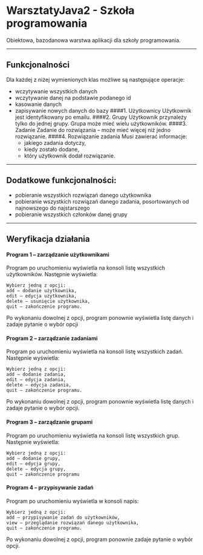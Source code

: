 # WarsztatyJava2 - Szkoła programowania
Obiektowa, bazodanowa warstwa aplikacji dla szkoły programowania.

---
## Funkcjonalności
Dla każdej z niżej wymienionych klas możliwe są następujące operacje:
- wczytywanie wszystkich danych
- wczytywanie danej na podstawie podanego id
- kasowanie danych
- zapisywanie nowych danych do bazy
####1. Użytkownicy
    Użytkownik jest identyfikowany po emailu.
####2. Grupy
    Użytkownik przynależy tylko do jednej grupy. Grupa może mieć wielu użytkowników.
####3. Zadanie
    Zadanie do rozwiązania – może mieć więcej niż jedno rozwiązanie.
####4. Rozwiązanie zadania
    Musi zawierać informacje:
    - jakiego zadania dotyczy,
    - kiedy zostało dodane,
    - który użytkownik dodał rozwiązanie.
---    
## Dodatkowe funkcjonalności:
- pobieranie wszystkich rozwiązań danego użytkownika
- pobieranie wszystkich rozwiązań danego zadania, 
  posortowanych od najnowszego do najstarszego
- pobieranie wszystkich członków danej grupy
---    
## Weryfikacja działania
#### Program 1 – zarządzanie użytkownikami
Program po uruchomieniu wyświetla na konsoli listę wszystkich użytkowników. 
Następnie wyświetla:

    Wybierz jedną z opcji:
    add – dodanie użytkownika,
    edit – edycja użytkownika,
    delete – usunięcie użytkownika,
    quit – zakończenie programu.

Po wykonaniu dowolnej z opcji, program ponownie wyświetla 
listę danych i zadaje pytanie o wybór opcji

#### Program 2 – zarządzanie zadaniami
Program po uruchomieniu wyświetla na konsoli listę wszystkich zadań. 
Następnie wyświetla:

    Wybierz jedną z opcji:
    add – dodanie zadania,
    edit – edycja zadania,
    delete – edycja zadania,
    quit – zakończenie programu.

Po wykonaniu dowolnej z opcji, program ponownie wyświetla
listę danych i zadaje pytanie o wybór opcji.

#### Program 3 – zarządzanie grupami
Program po uruchomieniu wyświetla na konsoli listę wszystkich grup. 
Następnie wyświetla:

    Wybierz jedną z opcji:
    add – dodanie grupy,
    edit – edycja grupy,
    delete – edycja grupy,
    quit – zakończenie programu

#### Program 4 – przypisywanie zadań
Program po uruchomieniu wyświetla w konsoli napis:

    Wybierz jedną z opcji:
    add – przypisywanie zadań do użytkowników,
    view – przeglądanie rozwiązań danego użytkownika,
    quit – zakończenie programu.

Po wykonaniu dowolnej z opcji, program ponownie zadaje pytanie o wybór opcji.

